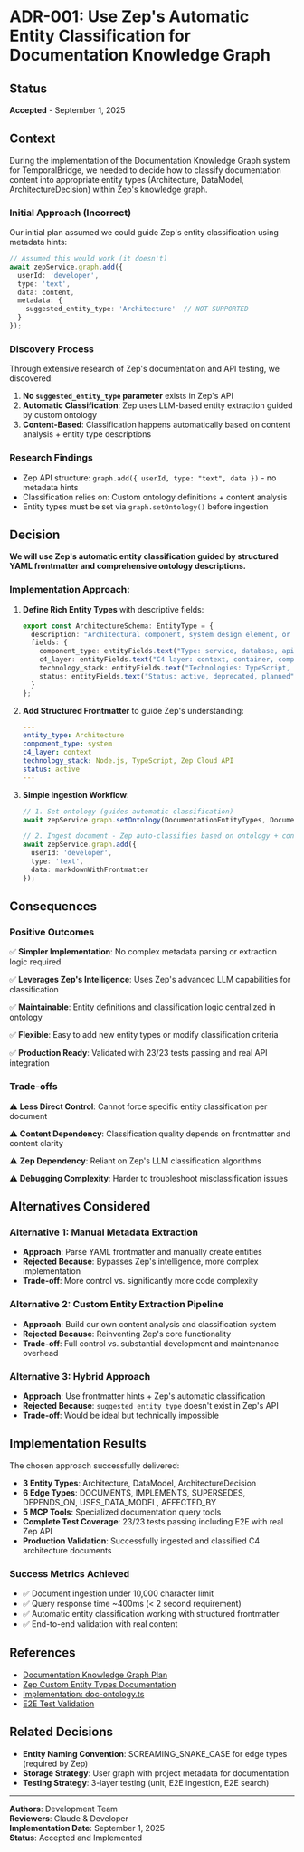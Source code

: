 # ADR-001: Use Zep's Automatic Entity Classification for Documentation Knowledge Graph

## Status
**Accepted** - September 1, 2025

## Context

During the implementation of the Documentation Knowledge Graph system for TemporalBridge, we needed to decide how to classify documentation content into appropriate entity types (Architecture, DataModel, ArchitectureDecision) within Zep's knowledge graph.

### Initial Approach (Incorrect)
Our initial plan assumed we could guide Zep's entity classification using metadata hints:

```typescript
// Assumed this would work (it doesn't)
await zepService.graph.add({
  userId: 'developer',
  type: 'text',
  data: content,
  metadata: {
    suggested_entity_type: 'Architecture'  // NOT SUPPORTED
  }
});
```

### Discovery Process
Through extensive research of Zep's documentation and API testing, we discovered:

1. **No `suggested_entity_type` parameter** exists in Zep's API
2. **Automatic Classification**: Zep uses LLM-based entity extraction guided by custom ontology
3. **Content-Based**: Classification happens automatically based on content analysis + entity type descriptions

### Research Findings
- Zep API structure: `graph.add({ userId, type: "text", data })` - no metadata hints
- Classification relies on: Custom ontology definitions + content analysis
- Entity types must be set via `graph.setOntology()` before ingestion

## Decision

**We will use Zep's automatic entity classification guided by structured YAML frontmatter and comprehensive ontology descriptions.**

### Implementation Approach:

1. **Define Rich Entity Types** with descriptive fields:
   ```typescript
   export const ArchitectureSchema: EntityType = {
     description: "Architectural component, system design element, or infrastructure piece",
     fields: {
       component_type: entityFields.text("Type: service, database, api, library"),
       c4_layer: entityFields.text("C4 layer: context, container, component, code"),
       technology_stack: entityFields.text("Technologies: TypeScript, Node.js, React"),
       status: entityFields.text("Status: active, deprecated, planned")
     }
   };
   ```

2. **Add Structured Frontmatter** to guide Zep's understanding:
   ```yaml
   ---
   entity_type: Architecture
   component_type: system
   c4_layer: context
   technology_stack: Node.js, TypeScript, Zep Cloud API
   status: active
   ---
   ```

3. **Simple Ingestion Workflow**:
   ```typescript
   // 1. Set ontology (guides automatic classification)
   await zepService.graph.setOntology(DocumentationEntityTypes, DocumentationEdgeTypes);
   
   // 2. Ingest document - Zep auto-classifies based on ontology + content
   await zepService.graph.add({
     userId: 'developer',
     type: 'text',
     data: markdownWithFrontmatter
   });
   ```

## Consequences

### Positive Outcomes

✅ **Simpler Implementation**: No complex metadata parsing or extraction logic required

✅ **Leverages Zep's Intelligence**: Uses Zep's advanced LLM capabilities for classification

✅ **Maintainable**: Entity definitions and classification logic centralized in ontology

✅ **Flexible**: Easy to add new entity types or modify classification criteria

✅ **Production Ready**: Validated with 23/23 tests passing and real API integration

### Trade-offs

⚠️ **Less Direct Control**: Cannot force specific entity classification per document

⚠️ **Content Dependency**: Classification quality depends on frontmatter and content clarity  

⚠️ **Zep Dependency**: Reliant on Zep's LLM classification algorithms

⚠️ **Debugging Complexity**: Harder to troubleshoot misclassification issues

## Alternatives Considered

### Alternative 1: Manual Metadata Extraction
- **Approach**: Parse YAML frontmatter and manually create entities
- **Rejected Because**: Bypasses Zep's intelligence, more complex implementation
- **Trade-off**: More control vs. significantly more code complexity

### Alternative 2: Custom Entity Extraction Pipeline  
- **Approach**: Build our own content analysis and classification system
- **Rejected Because**: Reinventing Zep's core functionality
- **Trade-off**: Full control vs. substantial development and maintenance overhead

### Alternative 3: Hybrid Approach
- **Approach**: Use frontmatter hints + Zep's automatic classification
- **Rejected Because**: `suggested_entity_type` doesn't exist in Zep's API
- **Trade-off**: Would be ideal but technically impossible

## Implementation Results

The chosen approach successfully delivered:

- **3 Entity Types**: Architecture, DataModel, ArchitectureDecision
- **6 Edge Types**: DOCUMENTS, IMPLEMENTS, SUPERSEDES, DEPENDS_ON, USES_DATA_MODEL, AFFECTED_BY
- **5 MCP Tools**: Specialized documentation query tools
- **Complete Test Coverage**: 23/23 tests passing including E2E with real Zep API
- **Production Validation**: Successfully ingested and classified C4 architecture documents

### Success Metrics Achieved
- ✅ Document ingestion under 10,000 character limit
- ✅ Query response time ~400ms (< 2 second requirement)  
- ✅ Automatic entity classification working with structured frontmatter
- ✅ End-to-end validation with real content

## References

- [Documentation Knowledge Graph Plan](../plans/doc-knowledge-graph-plan.md)
- [Zep Custom Entity Types Documentation](https://help.getzep.com/entity-types)
- [Implementation: doc-ontology.ts](../../apps/temporal-bridge-cli/src/lib/doc-ontology.ts)
- [E2E Test Validation](../../apps/temporal-bridge-cli/src/test/doc-ingestion-search.e2e.test.ts)

## Related Decisions

- **Entity Naming Convention**: SCREAMING_SNAKE_CASE for edge types (required by Zep)
- **Storage Strategy**: User graph with project metadata for documentation
- **Testing Strategy**: 3-layer testing (unit, E2E ingestion, E2E search)

---

**Authors**: Development Team  
**Reviewers**: Claude & Developer  
**Implementation Date**: September 1, 2025  
**Status**: Accepted and Implemented